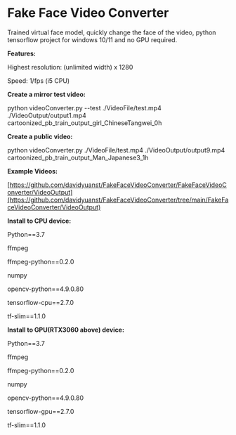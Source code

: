 # Fake Face Video Converter
Trained virtual face model, quickly change the face of the video, python tensorflow project for windows 10/11 and no GPU required.

<b>Features:</b>

Highest resolution: (unlimited width) x 1280

Speed: 1/fps (i5 CPU)



<b>Create a mirror test video:</b>

python videoConverter.py --test ./VideoFile/test.mp4 ./VideoOutput/output1.mp4 cartoonized_pb_train_output_girl_ChineseTangwei_0h

<b>Create a public video:</b>

python videoConverter.py ./VideoFile/test.mp4 ./VideoOutput/output9.mp4 cartoonized_pb_train_output_Man_Japanese3_1h


<b>Example Videos:</b>

[https://github.com/davidyuanst/FakeFaceVideoConverter/FakeFaceVideoConverter/VideoOutput](https://github.com/davidyuanst/FakeFaceVideoConverter/tree/main/FakeFaceVideoConverter/VideoOutput)


<b>Install to CPU device:</b>

Python==3.7

ffmpeg

ffmpeg-python==0.2.0

numpy

opencv-python==4.9.0.80

tensorflow-cpu==2.7.0

tf-slim==1.1.0


<b>Install to GPU(RTX3060 above) device:</b>

Python==3.7

ffmpeg

ffmpeg-python==0.2.0

numpy

opencv-python==4.9.0.80

tensorflow-gpu==2.7.0

tf-slim==1.1.0
